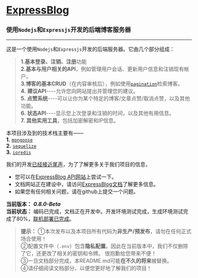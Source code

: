 # [ExpressBlog](https://api.expressjsblog.com.cn) 

### 使用`Nodejs`和`Expressjs`开发的后端博客服务器
---
这是一个使用`Nodejs`和`Expressjs`开发的后端服务器。它由几个部分组成：
>**1.**基本**登录、注销、注册**功能  
**2.**基本**与用户相关的API**，例如管理用户会话、更新用户信息和注销现有帐户。  
**3.**博客的基本**CRUD**（在内容审核后），例如使用[`pagination`](https://www.npmjs.com/package/mongoose-paginate)检索博客。  
**4.** **建议API**----允许您向网站提出并管理您的建议。  
**5.** **点赞系统**----可以让你为某个特定的博客/文章点赞/取消点赞，以及其他功能。  
**6.** **状态API**----显示您上次登录和注销的时间，以及其他有用信息。  
**7.** **其他实用工具**，包括加密解密和IP信息。

本项目涉及到的技术栈主要有——  
**1.** [`mongoose`](https://mongoosejs.com/)  
**2.** [`sequelize`](https://www.sequelize.cn/)  
**3.** [`ioredis`](https://www.npmjs.com/package/ioredis)

我们的开发<u>已经接近尾声</u>，为了了解更多关于我们项目的信息，
* 您可以在[ExpressBlog API网站](https://api.expressjsblog.com.cn)上尝试一下。  
* 文档网站正在建设中，请访问[ExpressBlog文档](https://www.expressjsblog.com.cn)了解更多信息。
* 如果您有任何相关问题，请在github上提交一个问题。
  
**当前版本：** ***0.8.0-Beta***  
**当前状态：** 编码已完成，文档正在开发中。开发环境测试完成，生成环境测试完成了80%，<u>联机部署已完成</u>。
>**提示：**
>①本次发布以及本项目所有代码为**非生产/预发布**，请勿在任何正式场合使用！  
>②配置文件中（`.env`）包含**隐私配置**。因此在当前版本中，我们不仅删除了它，还更改了相关的密钥和令牌</u>。 很抱歉给您带来不便！  
>③一旦文档部分完成，本README.md可能**在不久的将来**被替换。  
>④请仔细阅读文档部分，以便您更好地了解我们的项目！
